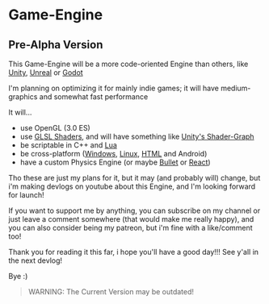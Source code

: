 # Game-Engine
## Pre-Alpha Version

This Game-Engine will be a more code-oriented Engine than others, like [Unity](https://unity.com/), [Unreal](https://www.unrealengine.com/en-US) or [Godot](https://godotengine.org/)

I'm planning on optimizing it for mainly indie games; it will have medium-graphics and somewhat fast performance

It will...
- use OpenGL (3.0 ES)
- use [GLSL Shaders](https://learnopengl.com/Getting-started/Shaders), and will have something like [Unity's Shader-Graph](https://unity.com/features/shader-graph)
- be scriptable in C++ and [Lua](https://www.lua.org/about.html)
- be cross-platform ([Windows](https://www.mingw-w64.org/), [Linux](https://gcc.gnu.org/), [HTML](https://emscripten.org/) and Android)
- have a custom Physics Engine (or maybe [Bullet](https://pybullet.org/wordpress/) or [React](https://www.reactphysics3d.com/))

Tho these are just my plans for it, but it may (and probably will) change, but i'm making devlogs on youtube about this Engine,
and I'm looking forward for launch!

If you want to support me by anything, you can subscribe on my channel or just leave a comment somewhere (that would make me really happy), and
you can also consider being my patreon, but i'm fine with a like/comment too!

Thank you for reading it this far, i hope you'll have a good day!!! See y'all in the next devlog!

Bye :)

> WARNING: The Current Version may be outdated!
